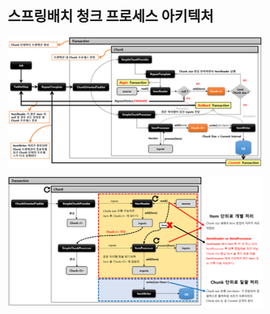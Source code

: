 # 스프링배치 청크 프로세스 아키텍처

![스프링배치_청크_아키텍처1](./images/스프링배치_청크_아키텍처1.png)

![스프링배치_청크_아키텍처1](./images/스프링배치_청크_아키텍처2.png)
